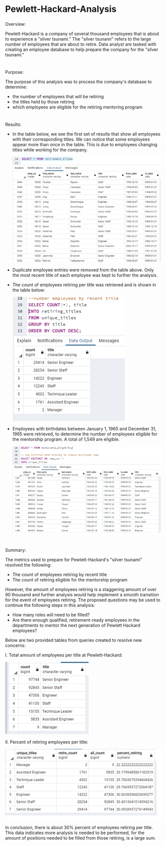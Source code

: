 # Pewlett-Hackard-Analysis

###

Overview:

Pewlett-Hackard is a company of several thousand employees that is about to experience a "silver tsunami." The "silver tsunami" refers to the large number of employees that are about to retire.  Data analyst are tasked with creating an employee database to help prepare the company for the "silver tsunami."

#

Purpose:

The purpose of this analysis was to process the company's database to determine:
- the number of employees that will be retiring
- the titles held by those retiring
- which employees are eligible for the retiring mentoring program

#


Results:

- In the table below, we see the first set of results that show all employees with their corresponding titles. We can notice that some employees appear more than once in the table. This is due to employees changing titles while working for the company.


   

    ![retired_count](Resources/title_dup.PNG)



- Duplicate employee entries were removed from the table above.  Only the most recent title of each employee was kept to further the analysis. 
  
- The count of employees retiring per title was retrieved and is shown in the table below:
  
  ![retired_count](Resources/retired_count.PNG)



 - Employees with birthdates between January 1, 1965 and December 31, 1965 were retrieved, to determine the number of employees eligible for the mentorship program. A total of 1,549 are eligible.

  
   ![retired_count](Resources/mentorship_elgibil.PNG)




#
Summary:

The metrics used to prepare for Pewlett-Hackard's "silver tsunami" resolved the following:

- The count of employees retiring by recent title
- The count of retiring eligible for the mentorship program 

However, the amount of employees retiring is a staggering amount of over 90 thousand and further analysis would help implement a smooth transition for the event of employees retiring. 
The proposed questions may be used to continue the following steps in this analysis: 

- How many roles will need to be filled?
- Are there enough qualified, retirement-ready employees in the departments to mentor the next generation of Pewlett Hackard employees?

Below are two provided tables from queries created to resolve new concerns:

I. Total amount of employees per title at Pewlett-Hackard:

![retired_count](Resources/total_employees.PNG)

II. Percent of retiring employees per title:

![retired_count](Resources/percent_retiring.PNG)

In conclusion, there is about 30% percent of employees retiring per title. This data indicates more analysis is needed to be performed, for the amount of positions needed to be filled from those retiring, is a large sum. 